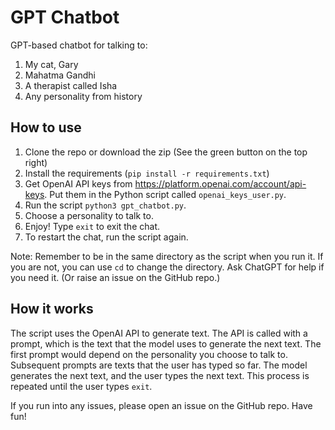 # GPT Chatbot
 GPT-based chatbot for talking to:
 1. My cat, Gary
 2. Mahatma Gandhi
 3. A therapist called Isha
 4. Any personality from history

## How to use
 1. Clone the repo or download the zip (See the green button on the top right)
 2. Install the requirements (`pip install -r requirements.txt`)
 3. Get OpenAI API keys from https://platform.openai.com/account/api-keys. Put them in the Python script called `openai_keys_user.py`.
 4. Run the script `python3 gpt_chatbot.py`.
 5. Choose a personality to talk to.
 6. Enjoy! Type `exit` to exit the chat. 
 7. To restart the chat, run the script again.

 Note: Remember to be in the same directory as the script when you run it. If you are not, you can use `cd` to change the directory. Ask ChatGPT for help if you need it. (Or raise an issue on the GitHub repo.)

## How it works
The script uses the OpenAI API to generate text. The API is called with a prompt, which is the text that the model uses to generate the next text. The first prompt would depend on the personality you choose to talk to. Subsequent prompts are texts that the user has typed so far. The model generates the next text, and the user types the next text. This process is repeated until the user types `exit`.

If you run into any issues, please open an issue on the GitHub repo. Have fun!
